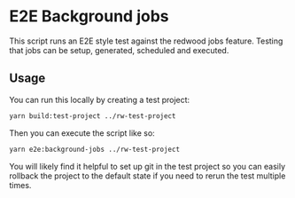 # E2E Background jobs

This script runs an E2E style test against the redwood jobs feature. Testing that jobs can be setup, generated, scheduled and executed.

## Usage

You can run this locally by creating a test project:

```bash
yarn build:test-project ../rw-test-project
```

Then you can execute the script like so:

```bash
yarn e2e:background-jobs ../rw-test-project
```

You will likely find it helpful to set up git in the test project so you can easily rollback the project to the default state if you need to rerun the test multiple times.

